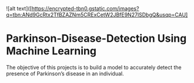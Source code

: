 ![alt text]([https://encrypted-tbn0.gstatic.com/images?q=tbn:ANd9GcRtx2TfBZAZNm5CRExCetW2JBfE9N27lSDbgQ&usqp=CAU]
# Parkinson-Disease-Detection Using Machine Learning
The objective of this projects is to build a model to accurately detect the presence of Parkinson’s disease in an individual.

